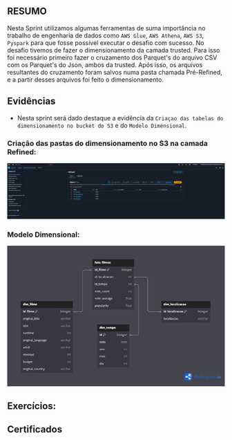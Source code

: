 ## RESUMO


Nesta Sprint utilizamos algumas ferramentas de suma importância no trabalho de engenharia de dados como ``AWS Glue``, ``AWS Athena``, ``AWS S3``, ``Pyspark`` para que fosse possível executar o desafio com sucesso. No desafio tivemos de fazer o dimensionamento da camada trusted. Para isso foi necessário primeiro fazer o cruzamento dos Parquet's do arquivo CSV com os Parquet's do Json, ambos da trusted. Após isso, os arquivos resultantes do cruzamento foram salvos numa pasta chamada Pré-Refined, e a partir desses arquivos foi feito o dimensionamento.

## Evidências

- Nesta sprint será dado destaque a evidência da ``Criaçao das tabelas do dimensionamento no bucket do S3`` e do ``Modelo Dimensional``.

### Criação das pastas do dimensionamento no S3 na camada Refined:

![x](./..//Sprint%209/evidencias/refined/04_dimensoes_buckets.png)


### Modelo Dimensional:

![x](./..//Sprint%209/Desafio/entregaveis/modelo_dimensional/dimensionamento_sprint_9.png)

## Exercícios:

## Certificados




